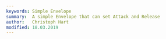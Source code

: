 ```yaml
---
keywords: Simple Envelope
summary:  A simple Envelope that can set Attack and Release
author:   Christoph Hart
modified: 18.03.2019
---
```

  